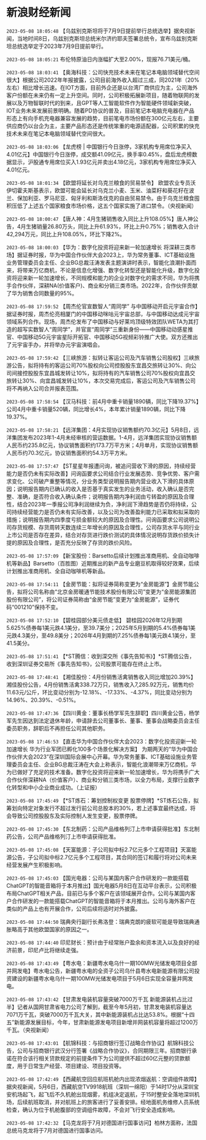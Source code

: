 # 新浪财经新闻
`2023-05-08 18:05:48` 【乌兹别克斯坦将于7月9日提前举行总统选举】据央视新闻，当地时间8日，乌兹别克斯坦总统米尔济约耶夫签署总统令，宣布乌兹别克斯坦总统选举定于2023年7月9日提前举行。

`2023-05-08 18:05:21` 布伦特原油日内涨幅扩大至2.00%，现报76.71美元/桶。

`2023-05-08 18:03:41` 【奥海科技：公司快充技术未来在笔记本电脑领域替代空间很大】根据公司2022年年报披露，公司目前海外收入超过三成，同2021年（20%左右）相比增长迅速。在IOT方面，目前外企还是以台湾厂商供应为主，公司海外客户份额在未来仍有一定上升空间。同时，公司积极拓展新项目，随着物联网的发展以及万物智联时代的到来，且GPT等人工智能软件作为智能硬件领域新突破，IOT业务未来发展前景明确。随着PD协议的普及，目前笔记本电脑充电器在产品形态上有向手机充电器兼容发展的趋势，目前笔电市场份额在300亿元左右，主要供应商仍以台企为主，主要产品形态还是传统笨重的电源适配器，公司积累的快充技术未来在笔记本电脑领域替代空间很大。

`2023-05-08 18:03:06` 【龙虎榜 | 中国银行今日涨停，3家机构专用席位净买入4.01亿元】中国银行今日涨停，成交额41.09亿元，换手率0.45%，盘后龙虎榜数据显示，沪股通专用席位买入1.93亿元并卖出4.18亿元，3家机构专用席位净买入4.01亿元。

`2023-05-08 18:01:34` 【欧盟将延长对乌克兰粮食的贸易禁令】 欧盟农业专员沃伊切霍夫斯基表示，欧盟可能会延长对乌克兰小麦、玉米、油菜籽和葵花籽在波兰、保加利亚、罗马尼亚、匈牙利和斯洛伐克的自由贸易禁令。由于乌克兰粮食囤积压低了上述五个国家粮食市场价格，这五个国家实施了进口禁令。（央视新闻）

`2023-05-08 18:00:47` 【唐人神：4月生猪销售收入同比上升108.05%】唐人神公告，4月生猪销量26.80万头，同比上升61.93%，环比上升0.75%；销售收入合计42,294万元，同比上升108.05%，环比下降2%。

`2023-05-08 18:00:03` 【华为：数字化投资将迎来新一轮加速增长 将深耕三类市场】据证券时报，华为中国合作伙伴大会2023上，华为常务董事、ICT基础设施业务管理委员会主任、企业BG总裁汪涛发表主题演讲时表示，智能化浪潮扑面而来，将带来万亿商机，不论是信息化增强、数字化转型还是智能化升级，数字化投资将迎来新一轮加速增长，不同规模和能力的企业对数字化的需求不同，华为将携手合作伙伴，深耕NA(价值客户)、商业和分销三类市场。2022年，合作伙伴贡献了华为销售合同数量的95%。

`2023-05-08 17:59:52` 【周杰伦官宣数智人“周同学” 与中国移动开启元宇宙合作】据证券时报，周杰伦亮相厦门的中国移动咪咕元宇宙总部，与中国移动达成元宇宙领域系列合作。现场，周杰伦发布了中国移动与好莱坞顶级特效团队WETA为其打造的超写实数智人“周同学”，并官宣“周同学”三重新身份——中国移动动感星推官、中国移动5G元宇宙星际开拓官、中国移动5G视频彩铃推广大使。双方还推出了元宇宙手办，并将举办元宇宙演唱会。

`2023-05-08 17:59:42` 【三峡旅游：拟转让客运公司及汽车销售公司股权】三峡旅游公告，拟将持有的客运公司70%股权向公司控股股东宜昌交旅转让30%、向公司间接控股股东宜昌城发转让10%，拟将持有的汽车销售公司70%股权向宜昌交旅转让30%、向宜昌城发转让10%，本次交易完成后，客运公司及汽车销售公司将不再纳入公司合并报表范围。

`2023-05-08 17:58:54` 【汉马科技：前4月中重卡销量1890辆，同比下降19.37%】公司4月中重卡销量520辆，同比增长4%，本年累计销量1890辆，同比下降19.37%。

`2023-05-08 17:58:21` 【远洋集团：4月实现协议销售额约70.3亿元】5月8日，远洋集团发布2023年1-4月未经审核的营运数据。1-4月，远洋集团实现协议销售额人民币约235.8亿元，协议销售面积约173.7万平方米；4月单月，实现协议销售额人民币约70.3亿元，协议销售面积约54.3万平方米。

`2023-05-08 17:57:47` 【ST星星年报遭问询，被追问营收下滑的原因，持续经营能力是否仍未有实际改善】问询函要求公司结合行业发展态势、竞争优势、客户需求变化、公司破产重整等情况，分业务类型说明报告期内营业收入下滑的具体原因；说明报告期内已确认的收入是否基于真实发生的业务活动，收入确认是否完整、准确，是否符合收入确认条件；说明报告期内净利润由亏转盈的原因及合理性，结合2023年一季报公司净利润继续为负，净利润下滑趋势是否仍将持续，公司持续经营能力是否仍未有实际改善，以及公司为改善盈利能力已采取和拟采取的措施；说明报告期内四季度亏损金额较大的原因及合理性。问询函要求公司说明公司存货规模、存货周转天数连续三年增长的原因及合理性，公司存货水平与同行业上市公司是否存在差异，结合对存货进行跌价测试的具体情况说明存货跌价损失计提的原因及合理性，是否充分反映了存货的跌价风险。

`2023-05-08 17:57:09` 【新宝股份：Barsetto后续计划推出准商用机、全自动咖啡机等新品】Barsetto（百胜图）近期推出的新产品专业磨豆机取得较好效果，后续计划推出准商用机、全自动咖啡机等新品。

`2023-05-08 17:54:11` 【金房节能：拟将证券简称变更为“金房能源”】金房节能公告，拟将公司名称由“北京金房暖通节能技术股份有限公司”变更为“金房能源集团股份有限公司”，将公司证券简称由“金房节能”变更为“金房能源”，证券代码“001210”保持不变。

`2023-05-08 17:52:10` 【碧桂园部分美元债走低】 碧桂园2026年12月到期5.625%债券每1美元跌4.1美分，至39.7美分；2025年5月到期的5.4%债券每1美元跌4.3美分，至49.8美分；2026年4月到期的7.25%债券每1美元跌4.1美分，至41.5美分。

`2023-05-08 17:51:41` 【*ST腾信：收到深交所《事先告知书》】*ST腾信公告，收到深圳证券交易所《事先告知书》，公司股票可能存在终止上市。

`2023-05-08 17:48:41` 【湘佳股份：4月份销售活禽销售收入同比增加20.39%】湘佳股份公告，4月份销售活禽338.72万只，销售收入7,285.92万元，销售均价11.63元/公斤，环比变动分别为-12.18%、-17.33%、-4.37%，同比变动分别为14.96%、20.39%、-0.51%。

`2023-05-08 17:47:36` 【四川黄金：董事长杨学军先生辞职】四川黄金公告，杨学军先生因达到法定退休年龄，申请辞去公司董事长、董事、董事会战略委员会主任委员职务，辞职后不再担任公司其他职务。

`2023-05-08 17:46:53` 【直击华为中国合作伙伴大会2023：数字化投资迎新一轮加速增长 华为行业军团已孵化100多个场景化解决方案】 为期两天的“华为中国合作伙伴大会2023”在深圳国际会展中心开幕。华为常务董事、ICT基础设施业务管理委员会主任、企业BG总裁汪涛在大会上称表示，智能化浪潮带来万亿商机，华为已做好了充足的技术准备。数字化投资将迎来新一轮加速增长，华为将携手广大合作伙伴深耕NA（价值客户）、商业和分销三类市场，以全力布局，支撑行业数字化转型和中小企业商业成功。（上证报）

`2023-05-08 17:45:49` 【*ST炼石：筹划控制权变更 股票停牌】*ST炼石公告，拟筹划向特定对象发行不超过发行前公司总股本的30%，若上述事宜最终达成，将会导致公司控股股东及实际控制人发生变更，股票停牌。

`2023-05-08 17:45:30` 【东北制药：公司产品维格列汀上市申请获得批准】东北制药公告，公司产品维格列汀上市申请获得批准。

`2023-05-08 17:45:08` 【天富能源：子公司拟中标2.7亿元多个工程项目】天富能源公告，子公司拟中标2.7亿元多个工程项目，其合同的签订和履行将对公司未来经营发展产生积极影响。

`2023-05-08 17:45:03` 【国光电器：公司与某国内客户合作研发的一款能搭载ChatGPT的智能音箱将于本月推出】国光电器5月8日在互动平台表示，公司积极布局ChatGPT相关产品，目前已与多个客户在该领域展开合作。公司与某国内客户合作研发的一款能搭载ChatGPT的智能音箱将于本月推出。公司与海外客户在类似的产品上也有开展合作，公司后续将适时对外披露。

`2023-05-08 17:44:50` 瑞典央行副行长弗洛登：瑞典克朗的疲软可能是导致瑞典通胀略高于其他欧盟国家的原因之一。

`2023-05-08 17:44:40` 印尼财长：预计由于经常账户盈余和资本流入以及良好的经济前景，印尼卢比将继续走强。

`2023-05-08 17:43:49` 【粤水电：新疆粤水电乌什一期100MW光储发电项目全部并网发电】粤水电公告，新疆粤水电的全资子公司乌什县粤水电新能源有限公司投资建设的新疆粤水电乌什一期100MW光储发电项目于5月6日实现全容量并网发电。

`2023-05-08 17:43:42` 【甘肃发电装机容量突破7000万千瓦 新能源装机占比过半】记者从国网甘肃省电力公司了解到，截至今年5月初，甘肃发电装机容量达7071万千瓦，突破7000万千瓦大关，其中新能源装机占比达53.8%。根据“十四五”新能源发展目标，今年，甘肃新能源发电项目新增并网装机容量将超过1200万千瓦。（央视新闻）

`2023-05-08 17:43:01` 【航锦科技：与招商银行签订战略合作协议】航锦科技公告，公司与招商银行武汉分行签署《战略合作协议》，合同期限三年。招商银行承诺在符合该行相关贷款规定的前提条件下为公司提供不超过60亿元整的贷款额度，用于日常生产经营、项目建设、项目投资等。

`2023-05-08 17:42:49` 【西藏航空回应航班机舱内出现浓烟返航：空调组件故障】据央视新闻，5月6日，西藏航空TV9918航班（深圳一绵阳）于14时17分从深圳宝安机场起飞，起飞后不久机舱出现烟雾，机组决定返航，于15时整安全落地深圳机场，后续航班取消，并对航班上的旅客进行了妥善安排。经地面机务维修人员系统检查，确认为位于机舱腹部的空调组件故障，不会对飞行安全造成影响。

`2023-05-08 17:42:32` 【马克龙将于7月对德国进行国事访问】柏林方面称，法国总统马克龙将于7月对德国进行国事访问。

